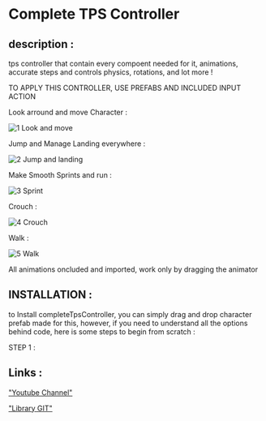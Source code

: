 # Complete TPS Controller


## description :

tps controller that contain every compoent needed for it, animations, accurate steps and controls physics, rotations, and lot more !

TO APPLY THIS CONTROLLER, USE PREFABS AND INCLUDED INPUT ACTION


Look arround and move Character :

![1 Look and move](https://github.com/Light974-M/UnityPersonalDataBank/assets/72139424/a1afff56-6c55-4515-acfd-67aa07ef1ca5)


Jump and Manage Landing everywhere :

![2 Jump and landing](https://github.com/Light974-M/UnityPersonalDataBank/assets/72139424/f5a5dd35-f0cf-4f34-aec5-30bf4e2b84b0)


Make Smooth Sprints and run :

![3 Sprint](https://github.com/Light974-M/UnityPersonalDataBank/assets/72139424/45303a8c-bff7-4fae-8586-070ab941617d)


Crouch :

![4 Crouch](https://github.com/Light974-M/UnityPersonalDataBank/assets/72139424/814ae676-cdab-47ef-ab2b-597baaf24276)


Walk :

![5 Walk](https://github.com/Light974-M/UnityPersonalDataBank/assets/72139424/3e8b87b2-6c06-4cda-a947-92ab56f07a79)


All animations oncluded and imported, work only by dragging the animator


## INSTALLATION : 

to Install completeTpsController, you can simply drag and drop character prefab made for this, however, if you need to understand all the options behind code, here is some steps to begin from scratch :


STEP 1 :




## Links :

["Youtube Channel"](https://www.youtube.com/channel/UCxjjGkXuKOAXwEwMINgoGbA)

["Library GIT"](https://github.com/Light974-M/UnityPersonalDataBank)
